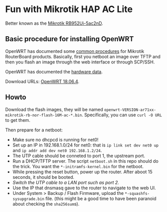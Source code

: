 # Fun with Mikrotik HAP AC Lite

Better known as the [Mikrotik RB952Ui-5ac2nD][mikrotik-hap-ac-lite].

## Basic procedure for installing OpenWRT

OpenWRT has documented some [common procedures][openwrt-rb-common-procedures]
for Mikrotik RouterBoard products. Basically, first you netboot an image over
TFTP and then you flash an image through the web interface or through SCP/SSH.

OpenWRT has documented the [hardware data][openwrt-hap-ac-lite-hwdata].

Download URLs: [OpenWRT 18.06.4][openwrt-download-18-06-4].

## Howto

Download the flash images, they will be named
`openwrt-VERSION-ar71xx-mikrotik-rb-nor-flash-16M-ac-*.bin`. Specifically, you
can use `curl -O URL` to get them.

Then prepare for a netboot:

- Make sure no dhcpcd is running for net0!
- Set up an IP in 192.168.1.0/24 for net0: that is `ip link set dev net0 up`
  and `ip addr add dev net0 192.168.1.2/24`.
- The UTP cable should be conneted to port 1, the upstream port.
- Run a DHCP/TFTP server. The script `netboot.sh` in this repo should do the
  trick. You want the `*-initramfs-kernel.bin` for the netboot.
- While pressing the reset button, power up the router. After aboot 15 seconds, it should be booted.
- *Switch the UTP cable to a LAN port such as port 2.*
- Use the IP that dnsmasq gave to the router to navigate to the web UI.
- Under System > Backup / Flash Firmware, upload the `*-squashfs-sysupgrade.bin` file.
  (this might be a good time to have been paranoid about checking the `sha256sum`s).

[mikrotik-hap-ac-lite]: https://mikrotik.com/product/RB952Ui-5ac2nD
[openwrt-rb-common-procedures]: https://openwrt.org/toh/mikrotik/common
[openwrt-hap-ac-lite-hwdata]: https://openwrt.org/toh/hwdata/mikrotik/mikrotik_rb952ui-5ac2nd_hap_ac_lite
[openwrt-download-18-06-4]: http://downloads.openwrt.org/releases/18.06.4/targets/ar71xx/mikrotik/
